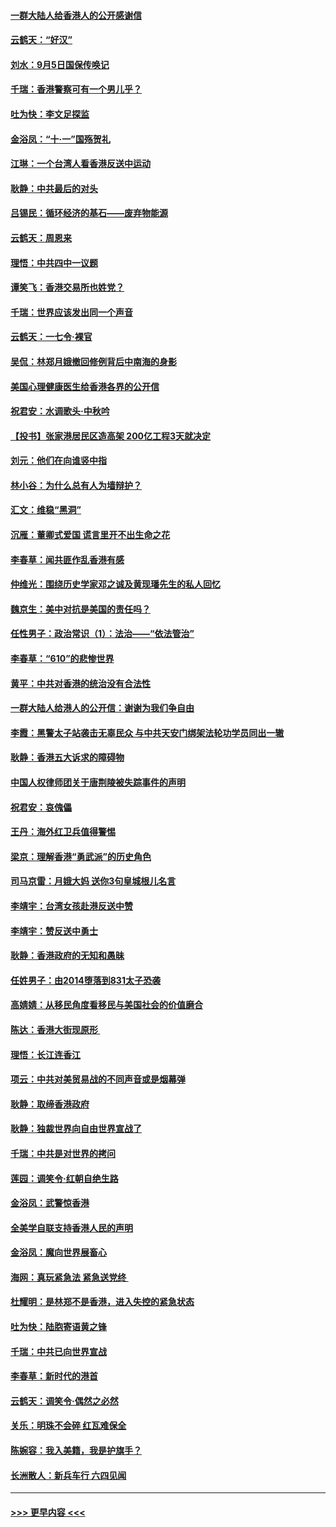 #### [一群大陆人给香港人的公开感谢信](../pages/nsc993/n11514797.md?t=09130133) 
#### [云鹤天：“好汉”](../pages/nsc993/n11513536.md?t=09130133) 
#### [刘水：9月5日国保传唤记](../pages/nsc993/n11513460.md?t=09130133) 
#### [千瑞：香港警察可有一个男儿乎？](../pages/nsc993/n11513109.md?t=09130133) 
#### [吐为快：李文足探监](../pages/nsc993/n11509622.md?t=09130133) 
#### [金浴凤：“十‧一”国殇贺礼](../pages/nsc993/n11509593.md?t=09130133) 
#### [江琳：一个台湾人看香港反送中运动](../pages/nsc993/n11509211.md?t=09130133) 
#### [耿静：中共最后的对头](../pages/nsc993/n11508308.md?t=09130133) 
#### [吕锡民：循环经济的基石——废弃物能源](../pages/nsc993/n11508212.md?t=09130133) 
#### [云鹤天：周恩来](../pages/nsc993/n11508055.md?t=09130133) 
#### [理悟：中共四中一议题](../pages/nsc993/n11507782.md?t=09130133) 
#### [谭笑飞：香港交易所也姓党？](../pages/nsc993/n11507753.md?t=09130133) 
#### [千瑞：世界应该发出同一个声音](../pages/nsc993/n11507290.md?t=09130133) 
#### [云鹤天：一七令‧裸官](../pages/nsc993/n11507177.md?t=09130133) 
#### [吴侃：林郑月娥撤回修例背后中南海的身影](../pages/nsc993/n11506876.md?t=09130133) 
#### [美国心理健康医生给香港各界的公开信](../pages/nsc993/n11506809.md?t=09130133) 
#### [祝君安：水调歌头‧中秋吟](../pages/nsc993/n11506758.md?t=09130133) 
#### [【投书】张家港居民区造高架 200亿工程3天就决定](../pages/nsc993/n11506682.md?t=09130133) 
#### [刘元：他们在向谁竖中指](../pages/nsc993/n11505384.md?t=09130133) 
#### [林小谷：为什么总有人为墙辩护？](../pages/nsc993/n11505226.md?t=09130133) 
#### [汇文：维稳“黑洞”](../pages/nsc993/n11504347.md?t=09130133) 
#### [沉雁：董卿式爱国 谎言里开不出生命之花](../pages/nsc993/n11503215.md?t=09130133) 
#### [李春草：闻共匪作乱香港有感](../pages/nsc993/n11503072.md?t=09130133) 
#### [仲维光：围绕历史学家邓之诚及黄现璠先生的私人回忆](../pages/nsc993/n11501330.md?t=09130133) 
#### [魏京生：美中对抗是美国的责任吗？](../pages/nsc993/n11500723.md?t=09130133) 
#### [任性男子：政治常识（1）：法治——“依法管治”](../pages/nsc993/n11500791.md?t=09130133) 
#### [李春草：“610”的悲惨世界](../pages/nsc993/n11501141.md?t=09130133) 
#### [黄平：中共对香港的统治没有合法性](../pages/nsc993/n11499473.md?t=09130133) 
#### [一群大陆人给港人的公开信：谢谢为我们争自由](../pages/nsc993/n11500402.md?t=09130133) 
#### [李霞：黑警太子站袭击无辜民众 与中共天安门绑架法轮功学员同出一辙](../pages/nsc993/n11499805.md?t=09130133) 
#### [耿静：香港五大诉求的障碍物](../pages/nsc993/n11497578.md?t=09130133) 
#### [中国人权律师团关于唐荆陵被失踪事件的声明](../pages/nsc993/n11500014.md?t=09130133) 
#### [祝君安：哀傀儡](../pages/nsc993/n11499776.md?t=09130133) 
#### [王丹：海外红卫兵值得警惕](../pages/nsc993/n11498138.md?t=09130133) 
#### [梁京：理解香港“勇武派”的历史角色](../pages/nsc993/n11498006.md?t=09130133) 
#### [司马京雷：月娥大妈  送你3句皇城根儿名言](../pages/nsc993/n11497885.md?t=09130133) 
#### [李靖宇：台湾女孩赴港反送中赞](../pages/nsc993/n11497721.md?t=09130133) 
#### [李靖宇：赞反送中勇士](../pages/nsc993/n11497452.md?t=09130133) 
#### [耿静：香港政府的无知和愚昧](../pages/nsc993/n11494238.md?t=09130133) 
#### [任姓男子：由2014堕落到831太子恐袭](../pages/nsc993/n11496683.md?t=09130133) 
#### [高婧婧：从移民角度看移民与美国社会的价值磨合](../pages/nsc993/n11495757.md?t=09130133) 
#### [陈达：香港大街现原形 ](../pages/nsc993/n11495441.md?t=09130133) 
#### [理悟：长江连香江](../pages/nsc993/n11495377.md?t=09130133) 
#### [项云：中共对美贸易战的不同声音或是烟幕弹](../pages/nsc993/n11494929.md?t=09130133) 
#### [耿静：取缔香港政府](../pages/nsc993/n11494218.md?t=09130133) 
#### [耿静：独裁世界向自由世界宣战了](../pages/nsc993/n11494190.md?t=09130133) 
#### [千瑞：中共是对世界的拷问](../pages/nsc993/n11493021.md?t=09130133) 
#### [莲园：调笑令‧红朝自绝生路](../pages/nsc993/n11493011.md?t=09130133) 
#### [金浴凤：武警惊香港](../pages/nsc993/n11492994.md?t=09130133) 
#### [全美学自联支持香港人民的声明](../pages/nsc993/n11492630.md?t=09130133) 
#### [金浴凤：魔向世界展畜心](../pages/nsc993/n11492599.md?t=09130133) 
#### [海网：真玩紧急法 紧急送党终 ](../pages/nsc993/n11492535.md?t=09130133) 
#### [杜耀明：是林郑不是香港，进入失控的紧急状态](../pages/nsc993/n11491420.md?t=09130133) 
#### [吐为快：陆胞寄语黄之锋](../pages/nsc993/n11491117.md?t=09130133) 
#### [千瑞：中共已向世界宣战](../pages/nsc993/n11490123.md?t=09130133) 
#### [李春草：新时代的港首](../pages/nsc993/n11489864.md?t=09130133) 
#### [云鹤天：调笑令·偶然之必然](../pages/nsc993/n11489701.md?t=09130133) 
#### [关乐：明珠不会碎 红瓦难保全](../pages/nsc993/n11489647.md?t=09130133) 
#### [陈婉容：我入美籍，我是护旗手？](../pages/nsc993/n11487908.md?t=09130133) 
#### [长洲散人：新兵车行 六四见闻](../pages/nsc993/n11487729.md?t=09130133) 

----
#### [ >>> 更早内容 <<< ](../indexes/nsc993-earlier.md)
